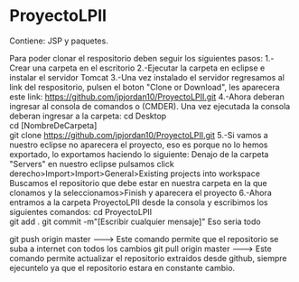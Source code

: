 # ProyectoLPII
Contiene: JSP y paquetes.

Para poder clonar el respositorio deben seguir los siguientes pasos:
1.-Crear una carpeta en el escritorio
2.-Ejecutar la carpeta en eclipse e instalar el servidor Tomcat
3.-Una vez instalado el servidor regresamos al link del respositorio, pulsen el boton "Clone or Download", les aparecera este link: 
    https://github.com/jpjordan10/ProyectoLPII.git
4.-Ahora deberan ingresar al consola de comandos o (CMDER). Una vez ejecutada la consola deberan ingresar a la carpeta:
cd Desktop\
cd [NombreDeCarpeta]\
git clone https://github.com/jpjordan10/ProyectoLPII.git
5.-Si vamos a nuestro eclipse no aparecera el proyecto, eso es porque no lo hemos exportado, lo exportamos haciendo lo siguiente:
Denajo de la carpeta "Servers" en nuestro eclipse pulsamos click derecho>Import>Import>General>Existing projects into workspace
Buscamos el repositorio que debe estar en nuestra carpeta en la que clonamos y la seleccionamos>Finish y aparecera el proyecto
6.-Ahora entramos a la carpeta ProyectoLPII desde la consola y escribimos los siguientes comandos:
cd ProyectoLPII\
git add .
git commit -m"[Escribir cualquier mensaje]"
Eso seria todo

git push origin master ---> Este comando permite que el repositorio se suba a internet con todos los cambios
git pull origin master ---> Este comando permite actualizar el repositorio extraidos desde github, siempre ejecuntelo ya que el repositorio estara en constante cambio.
